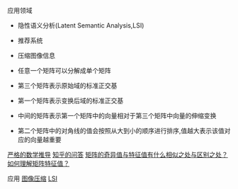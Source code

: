 应用领域
- 隐性语义分析(Latent Semantic Analysis,LSI)
- 推荐系统
- 压缩图像信息


- 任意一个矩阵可以分解成单个矩阵
- 第三个矩阵表示原始域的标准正交基
- 第一个矩阵表示变换后域的标准正交基
- 中间的矩阵表示第一个矩阵中的向量相对于第三个矩阵中向量的伸缩变换
- 第二个矩阵中的对角线的值会按照从大到小的顺序进行排序,值越大表示该值对应的向量越重要


[严格的数学推导](https://www.cnblogs.com/jclian91/p/8022426.html)
[知乎的问答](https://www.zhihu.com/question/22237507)
[矩阵的奇异值与特征值有什么相似之处与区别之处？](https://www.zhihu.com/question/19666954/answer/54788626)
[如何理解矩阵特征值？](https://www.zhihu.com/question/21874816)

应用
[图像压缩](http://www.fuzihao.org/blog/2014/05/07/%E5%9F%BA%E4%BA%8E%E5%A5%87%E5%BC%82%E5%80%BC%E5%88%86%E8%A7%A3%E7%9A%84%E5%9B%BE%E5%83%8F%E5%8E%8B%E7%BC%A9/)
[LSI](https://www.cnblogs.com/LeftNotEasy/archive/2011/01/19/svd-and-applications.html)
